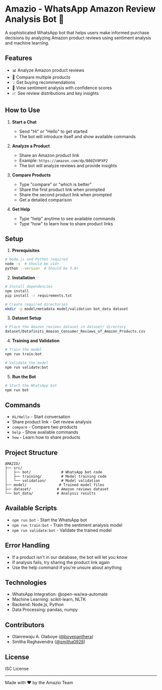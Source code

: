 # Amazio - WhatsApp Amazon Review Analysis Bot 🤖

A sophisticated WhatsApp bot that helps users make informed purchase decisions by analyzing Amazon product reviews using sentiment analysis and machine learning.

## Features

- 📊 Analyze Amazon product reviews
- 🔄 Compare multiple products
- 💡 Get buying recommendations
- 🎯 View sentiment analysis with confidence scores
- 📈 See review distributions and key insights

## How to Use

1. **Start a Chat**

   - Send "Hi" or "Hello" to get started
   - The bot will introduce itself and show available commands

2. **Analyze a Product**

   - Share an Amazon product link
   - Example: `https://amazon.com/dp/B00ZV9PXP2`
   - The bot will analyze reviews and provide insights

3. **Compare Products**

   - Type "compare" or "which is better"
   - Share the first product link when prompted
   - Share the second product link when prompted
   - Get a detailed comparison

4. **Get Help**
   - Type "help" anytime to see available commands
   - Type "how" to learn how to share product links

## Setup

1. **Prerequisites**

```bash
# Node.js and Python required
node -v  # Should be v14+
python --version  # Should be 3.8+
```

2. **Installation**

```bash
# Install dependencies
npm install
pip install -r requirements.txt

# Create required directories
mkdir -p model/metadata model/validation bot_data dataset
```

3. **Dataset Setup**

```bash
# Place the Amazon reviews dataset in dataset/ directory
dataset/Datafiniti_Amazon_Consumer_Reviews_of_Amazon_Products.csv
```

4. **Training and Validation**

```bash
# Train the model
npm run train:bot

# Validate the model
npm run validate:bot
```

5. **Run the Bot**

```bash
# Start the WhatsApp bot
npm run bot
```

## Commands

- `Hi/Hello` - Start conversation
- Share product link - Get review analysis
- `compare` - Compare two products
- `help` - Show available commands
- `how` - Learn how to share products

## Project Structure

```
AMAZIO/
├── src/
│   ├── bot/              # WhatsApp bot code
│   ├── training/         # Model training code
│   └── validation/       # Model validation
├── model/               # Trained model files
├── dataset/            # Amazon reviews dataset
└── bot_data/           # Analysis results
```

## Available Scripts

- `npm run bot` - Start the WhatsApp bot
- `npm run train:bot` - Train the sentiment analysis model
- `npm run validate:bot` - Validate the trained model

## Error Handling

- If a product isn't in our database, the bot will let you know
- If analysis fails, try sharing the product link again
- Use the help command if you're unsure about anything

## Technologies

- WhatsApp Integration: @open-wa/wa-automate
- Machine Learning: scikit-learn, NLTK
- Backend: Node.js, Python
- Data Processing: pandas, numpy

## Contributors

- Olanrewaju A. Olaboye ([@boyepanthera](https://github.com/boyepanthera))
- Smitha Raghavendra ([@smitha0928](https://github.com/smitha0928))

## License

ISC License

---

Made with ❤️ by the Amazio Team
